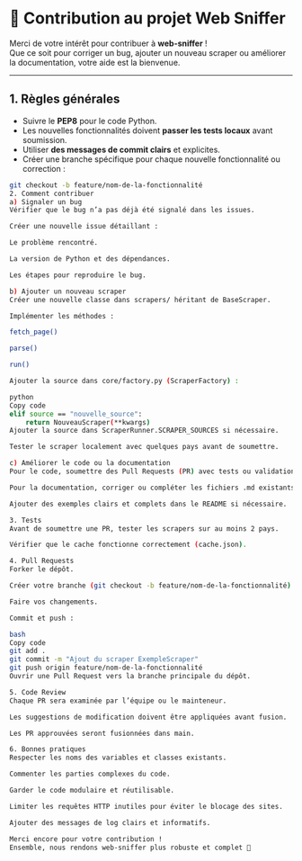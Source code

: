 # 🤝 Contribution au projet Web Sniffer

Merci de votre intérêt pour contribuer à **web-sniffer** !  
Que ce soit pour corriger un bug, ajouter un nouveau scraper ou améliorer la documentation, votre aide est la bienvenue.  

---

## 1. Règles générales

- Suivre le **PEP8** pour le code Python.
- Les nouvelles fonctionnalités doivent **passer les tests locaux** avant soumission.
- Utiliser **des messages de commit clairs** et explicites.
- Créer une branche spécifique pour chaque nouvelle fonctionnalité ou correction :

```bash
git checkout -b feature/nom-de-la-fonctionnalité
2. Comment contribuer
a) Signaler un bug
Vérifier que le bug n’a pas déjà été signalé dans les issues.

Créer une nouvelle issue détaillant :

Le problème rencontré.

La version de Python et des dépendances.

Les étapes pour reproduire le bug.

b) Ajouter un nouveau scraper
Créer une nouvelle classe dans scrapers/ héritant de BaseScraper.

Implémenter les méthodes :

fetch_page()

parse()

run()

Ajouter la source dans core/factory.py (ScraperFactory) :

python
Copy code
elif source == "nouvelle_source":
    return NouveauScraper(**kwargs)
Ajouter la source dans ScraperRunner.SCRAPER_SOURCES si nécessaire.

Tester le scraper localement avec quelques pays avant de soumettre.

c) Améliorer le code ou la documentation
Pour le code, soumettre des Pull Requests (PR) avec tests ou validation locale.

Pour la documentation, corriger ou compléter les fichiers .md existants.

Ajouter des exemples clairs et complets dans le README si nécessaire.

3. Tests
Avant de soumettre une PR, tester les scrapers sur au moins 2 pays.

Vérifier que le cache fonctionne correctement (cache.json).

4. Pull Requests
Forker le dépôt.

Créer votre branche (git checkout -b feature/nom-de-la-fonctionnalité).

Faire vos changements.

Commit et push :

bash
Copy code
git add .
git commit -m "Ajout du scraper ExempleScraper"
git push origin feature/nom-de-la-fonctionnalité
Ouvrir une Pull Request vers la branche principale du dépôt.

5. Code Review
Chaque PR sera examinée par l’équipe ou le mainteneur.

Les suggestions de modification doivent être appliquées avant fusion.

Les PR approuvées seront fusionnées dans main.

6. Bonnes pratiques
Respecter les noms des variables et classes existants.

Commenter les parties complexes du code.

Garder le code modulaire et réutilisable.

Limiter les requêtes HTTP inutiles pour éviter le blocage des sites.

Ajouter des messages de log clairs et informatifs.

Merci encore pour votre contribution !
Ensemble, nous rendons web-sniffer plus robuste et complet 🚀